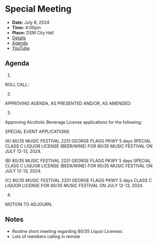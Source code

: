 # Special Meeting

- **Date:** July 8, 2024
- **Time:** 4:00pm
- **Place:** DSM City Hall
- [Details](https://www.dsm.city/citycouncil_detail_T60_R2888.php)
- [Agenda](https://councildocs.dsm.city/agendas/ag20240708special.pdf)
- [YouTube](https://youtu.be/lmFvcUhRImk)

## Agenda

1.
ROLL CALL:

2.
APPROVING AGENDA, AS PRESENTED AND/OR, AS AMENDED:

3.
Approving Alcoholic Beverage License applications for the following:

SPECIAL EVENT APPLICATIONS

(A) 80/35 MUSIC FESTIVAL
2251 GEORGE FLAGG PKWY
5 days
SPECIAL CLASS C LIQUOR LICENSE (BEER/WINE) FOR 80/35 MUSIC
FESTIVAL ON JULY 12-13, 2024.

(B) 80/35 MUSIC FESTIVAL
2251 GEORGE FLAGG PKWY
5 days
SPECIAL CLASS C LIQUOR LICENSE (BEER/WINE) FOR 80/35 MUSIC
FESTIVAL ON JULY 12-13, 2024.

(C) 80/35 MUSIC FESTIVAL
2251 GEORGE FLAGG PKWY
5 days
CLASS C LIQUOR LICENSE FOR 80/35 MUSIC FESTIVAL ON JULY 12-13,
2024.

4.
MOTION TO ADJOURN. 

## Notes

- Routine short meeting regarding 80/35 Liquor Licenses
- Lots of members calling in remote
